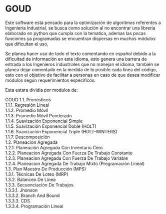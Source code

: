 # GOUD

Este software está pensado para la optimización de algoritmos referentes a Ingeniería Industrial, se busca como solución al no encontrar una librería elaborado en python que cumpla con la tematica, ademas las pocas funciones ya programadas se encuentran dispersas en muchos módulos que dificultan el uso,

Se planea hacer uso de todo el texto comentando en español debido a la dificultad de información en este idioma, esto genera una barrera de entrada a los Ingenieros industriales que no manejan el idioma, también se planea dejar comentado en la medida de lo posible cada línea del código, esto con el objetivo de facilitar a personas en caso de que desea modificar módulos según requerimientos específicos.

Esta estara dividia por modulos de:

GOUD
1.1. Pronósticos  
1.1.1. Regresión Lineal  
1.1.2. Promedio Móvil  
1.1.3. Promedio Móvil Ponderado  
1.1.4. Suavización Exponencial Simple  
1.1.5. Suavización Exponencial Doble (HOLT)  
1.1.6. Suavización Exponencial Triple (HOLT-WINTERS)  
1.1.7. Descomposición  
1.2. Planeacion Agregada  
1.2.1. Planeación Agregada Con Inventario Cero  
1.2.2. Planeacion Agregada Con Fuerza De Trabajo Constante  
1.2.3. Planeacion Agregada Con Fuerza De Trabajo Variable  
1.2.4. Planeacion Agregada De Trabajo Mixto (Programación Lineal)  
1.3. Plan Maestro De Producción (MPS)  
1.3.1. Técnicas De Loteo (MRP)  
1.3.2. Balanceo De Línea  	
1.3.3. Secuenciación De Trabajos  
1.3.3.1. Jhonson  
1.3.3.2. Branch And Bound  
1.3.3.3. CDS  
1.3.3.4. Programación Lineal  
	
